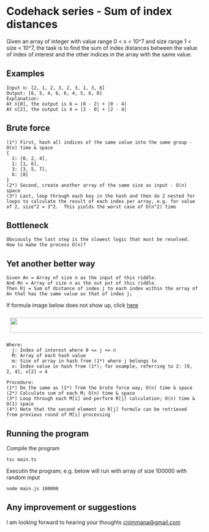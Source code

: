 # Codehack series - Sum of index distances

Given an array of integer with value range 0 < x < 10^7 and size range 1 < size < 10^7, the task is to find the sum of index distances between the value of index of interest and the other indices in the array with the same value.

## Examples

```
Input n: [2, 1, 2, 3, 2, 3, 1, 3, 6]
Output: [6, 5, 4, 6, 6, 4, 5, 6, 0]
Explanation:
At n[0], the output is 6 = |0 - 2| + |0 - 4|
At n[2], the output is 4 = |2 - 0| + |2 - 4|
```

## Brute force
```
(1*) First, hash all indices of the same value into the same group - O(n) time & space
{
  2: [0, 2, 4],
  1: [1, 6],
  3: [3, 5, 7],
  6: [8]
}
(2*) Second, create another array of the same size as input - O(n) space
(3*) Last, loop through each key in the hash and then do 2 nested for loops to calculate the result of each index per array, e.g. for value of 2, size^2 = 3^2.  This yields the worst case of O(n^2) time 
```

## Bottleneck
```
Obviously the last step is the slowest logic that must be resolved.  How to make the process O(n)?
```


## Yet another better way
```
Given An = Array of size n as the input of this riddle.
And Rn = Array of size n as the out put of this riddle.
Then Rj = Sum of distance of index j to each index within the array of An that has the same value as that of index j;
```

If formula image below does not show up, click [here](https://render.githubusercontent.com/render/math?math=R_{j}=\sum_{i=0}^{m}x_{i}-2\sum_{i=0}^{j-1}x_{i}%2B(2j-m)x_{j})

<a href="https://render.githubusercontent.com/render/math?math=R_{j}=\sum_{i=0}^{m}x_{i}-2\sum_{i=0}^{j-1}x_{i}%2B(2j-m)x_{j}">
<img width="800" height="40" style="font-color: white !important; padding: 10px" src="https://render.githubusercontent.com/render/math?math=R_{j}=\sum_{i=0}^{m}x_{i}-2\sum_{i=0}^{j-1}x_{i}%2B(2j-m)x_{j}"/></a>

```
Where:
  j: Index of interest where 0 <= j <= n
  M: Array of each hash value
  m: Size of array in hash from (1*) where j belongs to
  x: Index value in hash from (1*); for example, referring to 2: [0, 2, 4], x[2] = 4

Procedure:
(1*) Do the same as (1*) from the brute force way; O(n) time & space
(2*) Calculate sum of each M; O(n) time & space
(3*) Loop through each M[i] and perform R[j] calculation; O(n) time & O(1) space
(4*) Note that the second element in R[j] formula can be retrieved from previous round of M[i] processing
```

## Running the program

Compile the program
```
tsc main.ts
```

Executin the program; e.g. below will run with array of size 100000 with random input
```
node main.js 100000
```

## Any improvement or suggestions

I am looking forward to hearing your thoughts cnimmana@gmail.com

